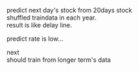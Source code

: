 predict next day's stock from 20days stock  
shuffled traindata in each year.  
result is like delay line.  

predict rate is low...  

next  
should train from longer term's data 

